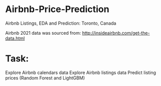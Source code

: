 # Airbnb-Price-Prediction
Airbnb Listings, EDA and Prediction: Toronto, Canada

Airbnb 2021 data was sourced from: http://insideairbnb.com/get-the-data.html

# Task:

Explore Airbnb calendars data
Explore Airbnb listings data
Predict listing prices (Random Forest and LightGBM)
